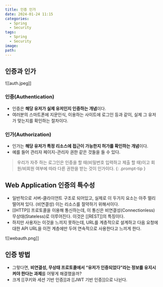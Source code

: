 ```yaml
---
title: 인증 인가
date: 2024-01-24 11:15
categories:
  - Spring
  - Security
tags:
  - Spring
  - Security
image: 
path:
---
```


## 인증과 인가
![[auth.jpeg]]

### 인증(Authentication)
- 인증은 **해당 유저가 실제 유저인지 인증하는 개념**이다.
- 여러분의 스마트폰에 지문인식, 이용하는 사이트에 로그인 등과 같이, 실제 그 유저가 맞는지를 확인하는 절차이다.

### 인가(Authorization)
+ 인가는 **해당 유저가 특정 리소스에 접근이 가능한지 허가를 확인하는 개념**이다.
+ 예를 들어 관리자 페이지-관리자 권한 같은 것들을 들 수 있다.

> 우리가 자주 하는 로그인은 인증을 할 때(비밀번호 입력하고 제출 할 때)이고 회원/비회원 여부에 따라 다른 권한을 받는 것이 인가이다.
{: .prompt-tip }


## Web Application 인증의 특수성
+ 일반적으로 서버-클라이언트 구조로 되어있고, 실제로 이 두가지 요소는 아주 멀리 떨어져 있다. (비연결성) 이는 리소스를 절약하기 위해서이다.
+ [[HTTP]] 프로토콜을 이용해 통신하는데, 이 통신은 비연결성(Connectionless) 무상태(Stateless)로 이루어진다. 이것은 [[REST]]의 특징이다.
+ 하지만 사용자는 이것을 느끼지 못하는데, URL를 계층적으로 설계하고 다음 요청에 대한 API URL을 이전 계층에만 두어 연속적으로 사용한다고 느끼게 한다.

![[webauth.png]]

## 인증 방법
+ 그렇다면, **비연결성, 무상태 프로토콜에서 “유저가 인증되었다”라는 정보를 유지시켜야 한다는 과제**를 어떻게 해결했을까?
+ 크게 [[쿠키와 세션 기반 인증]]과 [[JWT 기반 인증]]으로 나뉜다.